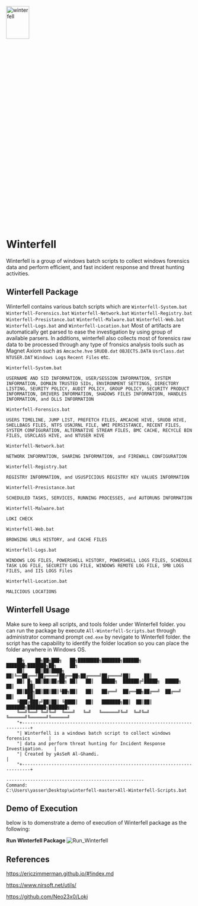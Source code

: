 <img src="https://github.com/yasser-alghamdi/winterfell/blob/master/winterfell_logo.jpg" title="winterfell" height="15%" width="35%">

# Winterfell
Winterfell is a group of windows batch scripts to collect windows forensics data and perform efficient, and fast incident response and threat hunting activities.

## Winterfell Package
Winterfell contains various batch scripts which are `Winterfell-System.bat` `Winterfell-Forensics.bat` `Winterfell-Network.bat` `Winterfell-Registry.bat` `Winterfell-Presistance.bat` `Winterfell-Malware.bat` `Winterfell-Web.bat` `Winterfell-Logs.bat` and `Winterfell-Location.bat`
Most of artifacts are automatically get parsed to ease the investigation by using group of available parsers. In additions, winterfell also collects most of forensics raw data to be processed through any type of fronsics analysis tools such as Magnet Axiom such as `Amcache.hve` `SRUDB.dat` `OBJECTS.DATA` `UsrClass.dat` `NTUSER.DAT` `Windows Logs` `Recent Files` etc.

```
Winterfell-System.bat

USERNAME AND SID INFORMATION, USER/SESSION INFORMATION, SYSTEM INFORMATION, DOMAIN TRUSTED SIDs, ENVIRONMENT SETTINGS, DIRECTORY LISTING, SEURITY POLICY, AUDIT POLICY, GROUP POLICY, SECURITY PRODUCT INFORMATION, DRIVERS INFORMATION, SHADOWS FILES INFORMATION, HANDLES INFORMATION, and DLLS INFORMATION 
```

```
Winterfell-Forensics.bat

USERS TIMELINE, JUMP LIST, PREFETCH FILES, AMCACHE HIVE, SRUDB HIVE, SHELLBAGS FILES, NTFS USNJRNL FILE, WMI PERSISTANCE, RECENT FILES, SYSTEM CONFIGURATION, ALTERNATIVE STREAM FILES, BMC CACHE, RECYCLE BIN FILES, USRCLASS HIVE, and NTUSER HIVE 
```

```
Winterfell-Network.bat

NETWORK INFORMATION, SHARING INFORMATION, and FIREWALL CONFIGURATION
```

```
Winterfell-Registry.bat

REGISTRY INFORMATION, and USUSPICIOUS REGISTRY KEY VALUES INFORMATION
```

```
Winterfell-Presistance.bat

SCHEDULED TASKS, SERVICES, RUNNING PROCESSES, and AUTORUNS INFORMATION
```

```
Winterfell-Malware.bat

LOKI CHECK 
```

```
Winterfell-Web.bat

BROWSING URLS HISTORY, and CACHE FILES 
```

```
Winterfell-Logs.bat

WINDOWS LOG FILES, POWERSHELL HISTORY, POWERSHELL LOGS FILES, SCHEDULE TASK LOG FILE, SECURITY LOG FILE, WINDOWS REMOTE LOG FILE, SMB LOGS FILES, and IIS LOGS Files 
```

```
Winterfell-Location.bat

MALICIOUS LOCATIONS
```

## Winterfell Usage
Make sure to keep all scripts, and tools folder under Winterfell folder. you can run the package by execute `All-Winterfell-Scripts.bat` through administrator command prompt `cmd.exe` by nevigate to Winterfell folder. the script has the capability to identify the folder location so you can place the folder anywhere in Windows OS.

```
	██╗    ██╗██╗███╗   ██╗████████╗███████╗██████╗ ███████╗███████╗██╗     ██╗     
	██║    ██║██║████╗  ██║╚══██╔══╝██╔════╝██╔══██╗██╔════╝██╔════╝██║     ██║     
	██║ █╗ ██║██║██╔██╗ ██║   ██║   █████╗  ██████╔╝█████╗  █████╗  ██║     ██║     
	██║███╗██║██║██║╚██╗██║   ██║   ██╔══╝  ██╔══██╗██╔══╝  ██╔══╝  ██║     ██║     
	╚███╔███╔╝██║██║ ╚████║   ██║   ███████╗██║  ██║██║     ███████╗███████╗███████╗
	╚══╝╚══╝ ╚═╝╚═╝  ╚═══╝   ╚═╝   ╚══════╝╚═╝  ╚═╝╚═╝     ╚══════╝╚══════╝╚══════╝	
	"+-------------------------------------------------------------------------+
	"| Winterfell is a windows batch script to collect windows forensics       |
	"| data and perform threat hunting for Incident Response Investigation.    |
	"| Created by yAsSeR Al-Ghamdi.                                            |
	"+-------------------------------------------------------------------------+

----------------------------------------------------
Command:
C:\Users\yasser\Desktop\winterfell-master>All-Winterfell-Scripts.bat
```

## Demo of Execution
below is to domenstrate a demo of execution of Winterfell package as the following:

**Run Winterfell Package**
![Run_Winterfell](https://github.com/yasser-alghamdi/winterfell/blob/master/winterfell.gif?raw=true)

## References

https://ericzimmerman.github.io/#!index.md

https://www.nirsoft.net/utils/

https://github.com/Neo23x0/Loki
